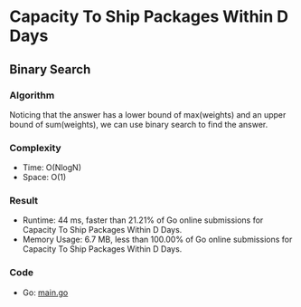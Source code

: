 # Capacity To Ship Packages Within D Days



## Binary Search



### Algorithm

Noticing that the answer has a lower bound of max(weights) and an upper bound of sum(weights), 
we can use binary search to find the answer.


### Complexity

- Time: O(NlogN)
- Space: O(1)


### Result

- Runtime: 44 ms, faster than 21.21% of Go online submissions for Capacity To Ship Packages Within D Days.
- Memory Usage: 6.7 MB, less than 100.00% of Go online submissions for Capacity To Ship Packages Within D Days.


### Code

- Go: [main.go](#maingo)

